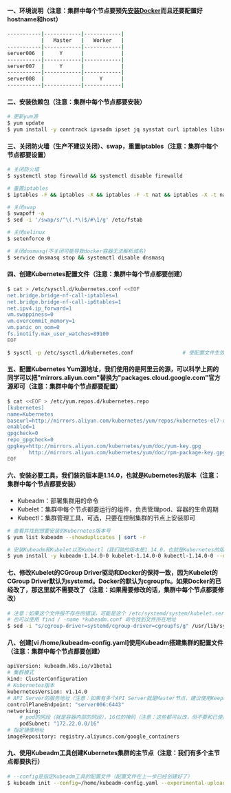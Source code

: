 #### 一、环境说明（注意：集群中每个节点要预先[安装Docker](https://github.com/firechiang/kubernetes-study/tree/master/docker/docs/docker-online-install.md)而且还要配置好hostname和host）
```bash
-----------|------------|------------|
           |   Master   |   Worker   | 
-----------|------------|------------|
server006  |     Y      |            |
-----------|------------|------------|
server007  |     Y      |            |
-----------|------------|------------|
server008  |            |     Y      |
-----------|------------|------------|
```

#### 二、安装依赖包（注意：集群中每个节点都要安装）
```bash
# 更新yum源
$ yum update                            
$ yum install -y conntrack ipvsadm ipset jq sysstat curl iptables libseccomp
```

#### 三、关闭防火墙（生产不建议关闭）、swap，重置iptables（注意：集群中每个节点都要设置）
```bash
# 关闭防火墙
$ systemctl stop firewalld && systemctl disable firewalld

# 重置iptables
$ iptables -F && iptables -X && iptables -F -t nat && iptables -X -t nat && iptables -P FORWARD ACCEPT

# 关闭swap
$ swapoff -a
$ sed -i '/swap/s/^\(.*\)$/#\1/g' /etc/fstab

# 关闭selinux
$ setenforce 0

# 关闭dnsmasq(不关闭可能导致docker容器无法解析域名)
$ service dnsmasq stop && systemctl disable dnsmasq
```

#### 四、创建Kubernetes配置文件（注意：集群中每个节点都要创建）
```bash
$ cat > /etc/sysctl.d/kubernetes.conf <<EOF
net.bridge.bridge-nf-call-iptables=1
net.bridge.bridge-nf-call-ip6tables=1
net.ipv4.ip_forward=1
vm.swappiness=0
vm.overcommit_memory=1
vm.panic_on_oom=0
fs.inotify.max_user_watches=89100
EOF

$ sysctl -p /etc/sysctl.d/kubernetes.conf                # 使配置文件生效（注意：这一步不能报错）
```

#### 五、配置Kubernetes Yum源地址，我们使用的是阿里云的源，可以科学上网的同学可以把"mirrors.aliyun.com"替换为"packages.cloud.google.com"官方源即可（注意：集群中每个节点都要配置）
```bash
$ cat <<EOF > /etc/yum.repos.d/kubernetes.repo
[kubernetes]
name=Kubernetes
baseurl=http://mirrors.aliyun.com/kubernetes/yum/repos/kubernetes-el7-x86_64
enabled=1
gpgcheck=0
repo_gpgcheck=0
gpgkey=http://mirrors.aliyun.com/kubernetes/yum/doc/yum-key.gpg
       http://mirrors.aliyun.com/kubernetes/yum/doc/rpm-package-key.gpg
EOF
```

#### 六、安装必要工具，我们装的版本是1.14.0，也就是Kubernetes的版本（注意：集群中每个节点都要安装）
 - Kubeadm：部署集群用的命令
 - Kubelet：集群中每个节点都要运行的组件，负责管理pod、容器的生命周期
 - Kubectl：集群管理工具，可选，只要在控制集群的节点上安装即可
```bash
# 查看并找到想要安装的Kubernetes版本号
$ yum list kubeadm --showduplicates | sort -r  

# 安装Kubeadm和Kubelet以及Kubectl（我们装的版本是1.14.0，也就是Kubernetes的版本）
$ yum install -y kubeadm-1.14.0-0 kubelet-1.14.0-0 kubectl-1.14.0-0 --disableexcludes=kubernetes
```

#### 七、修改Kubelet的CGroup Driver驱动和Docker的保持一致，因为Kubelet的CGroup Driver默认为systemd。Docker的默认为cgroupfs。如果Docker的已经改了，那这里就不需要改了（注意：如果需要修改的话，集群中每个节点都要修改）
```bash
# 注意：如果这个文件报不存在的错误，可能是这个 /etc/systemd/system/kubelet.service.d/10-kubeadm.conf 目录
# 也可以使用 find / -name *kubeadm.conf 命令找到文件所在地址
$ sed -i "s/cgroup-driver=systemd/cgroup-driver=cgroupfs/g" /usr/lib/systemd/system/kubelet.service.d/10-kubeadm.conf
```

#### 八、创建[vi /home/kubeadm-config.yaml]使用Kubeadm搭建集群的配置文件（注意：集群中每个节点都要创建）
```bash
apiVersion: kubeadm.k8s.io/v1beta1
# 集群模式
kind: ClusterConfiguration
# Kubernetes版本
kubernetesVersion: v1.14.0
# API Server的服务地址（注意：如果有多个API Server就是Master节点，建议使用Keepalived抢占IP，以达到高可用）
controlPlaneEndpoint: "server006:6443"
networking:
    # pod的网段（就是容器内部的网段），16位的掩码（注意：这些都可以改，但不要和已使用的网段起冲突）
    podSubnet: "172.22.0.0/16"
# 指定镜像地址    
imageRepository: registry.aliyuncs.com/google_containers
```
#### 九、使用Kubeadm工具创建Kubernetes集群的主节点（注意：我们有多个主节点都要执行）
```bash
# --config是指定Kubeadm工具的配置文件（配置文件在上一步已经创建好了）
$ kubeadm init --config=/home/kubeadm-config.yaml --experimental-upload-certs
```


